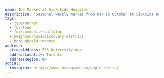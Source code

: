 ```yaml
---
name: The Market at Sick Kids Hospital
description: "Seasonal weekly market from May to October at SickKids Hospital, operated by Appletree Markets."
tags:
  - type/market
  - for/food
  - for/community-building
  - neighbourhood/discovery-district
  - borough/old-toronto
address:
  streetAddress: 555 University Ave
  addressLocality: Toronto
  addressRegion: ON
social:
  instagram: https://www.instagram.com/appletree_to/
---
```

